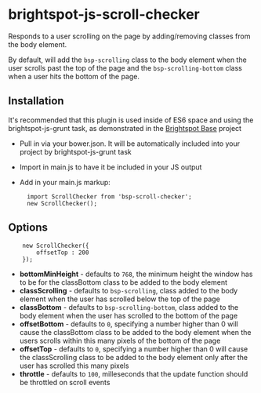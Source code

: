 # brightspot-js-scroll-checker

Responds to a user scrolling on the page by adding/removing classes from the body element.

By default, will add the `bsp-scrolling` class to the body element when the user scrolls past the top of the page and the `bsp-scrolling-bottom` class when a user hits the bottom of the page.

## Installation

It's recommended that this plugin is used inside of ES6 space and using the brightspot-js-grunt task, as demonstrated in the [Brightspot Base](https://github.com/perfectsense/brightspot-base) project
- Pull in via your bower.json. It will be automatically included into your project by brightspot-js-grunt task
- Import in main.js to have it be included in your JS output
- Add in your main.js markup:

		import ScrollChecker from 'bsp-scroll-checker';
		new ScrollChecker();

## Options

		new ScrollChecker({
			offsetTop : 200
		});

*	**bottomMinHeight** - defaults to `768`, the minimum height the window has to be for the classBottom class to be added to the body element
*	**classScrolling** - defaults to `bsp-scrolling`, class added to the body element when the user has scrolled below the top of the page
*	**classBottom** - defaults to `bsp-scrolling-bottom`, class added to the body element when the user has scrolled to the bottom of the page
*	**offsetBottom** - defaults to `0`, specifying a number higher than 0 will cause the classBottom class to be added to the body element when the users scrolls within this many pixels of the bottom of the page
*	**offsetTop** - defaults to `0`, specifying a number higher than 0 will cause the classScrolling class to be added to the body element only after the user has scrolled this many pixels
*	**throttle** - defaults to `100`, milleseconds that the update function should be throttled on scroll events
